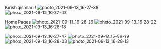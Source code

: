 Kirish qismlari !
![photo_2021-09-13_16-27-38](https://user-images.githubusercontent.com/86619302/133076862-eb4a07f6-da03-4f78-847c-bc3f12d43d28.jpg)
![photo_2021-09-13_16-27-42](https://user-images.githubusercontent.com/86619302/133076869-f719bead-0ef5-48f5-9038-538dfd753596.jpg)

Home Pages
![photo_2021-09-13_16-28-26](https://user-images.githubusercontent.com/86619302/133076960-04504ee6-967e-4aad-9cfb-f958122576cb.jpg)
![photo_2021-09-13_16-28-22](https://user-images.githubusercontent.com/86619302/133076964-60114d2c-fbc4-46ef-84bb-7a6adbc47f81.jpg)
![photo_2021-09-13_16-28-18](https://user-images.githubusercontent.com/86619302/133076981-77a80b3c-6aaa-4a7f-9d20-045776842987.jpg)

![photo_2021-09-13_16-27-47](https://user-images.githubusercontent.com/86619302/133077433-146eb89e-1125-44b2-8929-1aa6a3d6e46b.jpg)
![photo_2021-09-13_15-56-39](https://user-images.githubusercontent.com/86619302/133077444-aaec8dcb-7939-4b4b-b57d-5d391f4fc4f1.jpg)
![photo_2021-09-13_16-28-03](https://user-images.githubusercontent.com/86619302/133077456-04195c7e-cf9b-43ed-a9f6-592a9985fe1c.jpg)
![photo_2021-09-13_16-28-13](https://user-images.githubusercontent.com/86619302/133077466-b85bb3ac-3bfd-405e-a0bb-ab45820296de.jpg)
